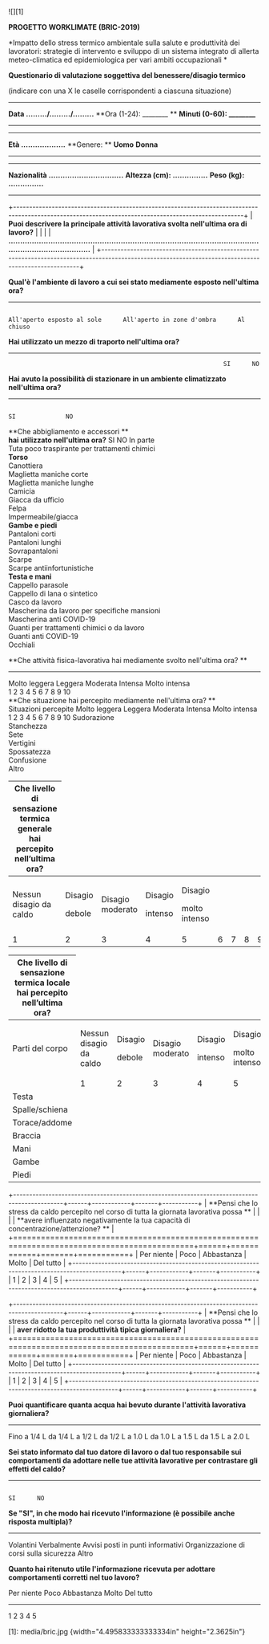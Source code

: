 ![][1]

**PROGETTO WORKLIMATE (BRIC-2019)**

*Impatto dello stress termico ambientale sulla salute e produttività dei lavoratori: strategie di intervento e sviluppo di un sistema integrato di allerta meteo-climatica ed epidemiologica per vari ambiti occupazionali *

**Questionario di valutazione soggettiva del benessere/disagio termico**

(indicare con una X le caselle corrispondenti a ciascuna situazione)

  ---------------------------------------- ----------------------------------- -------------------------------------
  **Data ........./........./.........**   **Ora (1-24): \_\_\_\_\_\_\_\_ **   **Minuti (0-60): \_\_\_\_\_\_\_\_**
  ---------------------------------------- ----------------------------------- -------------------------------------

  ----------------------------- -------------- -- ---------- -- -----------
  **Età ...................**   **Genere: **      **Uomo**      **Donna**
  ----------------------------- -------------- -- ---------- -- -----------

  -------------------------------------------------- ----------------------------------- --------------------------------
  **Nazionalità ................................**   **Altezza (cm): ...............**   **Peso (kg): ...............**
  -------------------------------------------------- ----------------------------------- --------------------------------

+-----------------------------------------------------------------------------------------------------------------------------------------------------+
| **Puoi descrivere la principale attività lavorativa svolta nell'ultima ora di lavoro?**                                                             |
|                                                                                                                                                     |
| **\..............................................................................................................................................** |
+-----------------------------------------------------------------------------------------------------------------------------------------------------+

  **Qual'è l'ambiente di lavoro a cui sei stato mediamente esposto nell'ultima ora?**                                                                      
  ------------------------------------------------------------------------------------- -- ---------------------------- -- ---------------------------- -- -----------
                                                                                           All'aperto esposto al sole      All'aperto in zone d'ombra      Al chiuso

  **Hai utilizzato un mezzo di traporto nell'ultima ora?**                      
  ---------------------------------------------------------- -- ---- -- ---- -- --
                                                                SI      NO      

  **Hai avuto la possibilità di stazionare in un ambiente climatizzato nell'ultima ora?**                                
  ----------------------------------------------------------------------------------------- ---- ---- ---------- ---- -- --
                                                                                                 SI              NO      
  **Che abbigliamento e accessori **                                                                                     
  **hai utilizzato nell'ultima ora?**                                                       SI   NO   In parte           
  Tuta poco traspirante per trattamenti chimici                                                                          
  **Torso**                                                                                                              
  Canottiera                                                                                                             
  Maglietta maniche corte                                                                                                
  Maglietta maniche lunghe                                                                                               
  Camicia                                                                                                                
  Giacca da ufficio                                                                                                      
  Felpa                                                                                                                  
  Impermeabile/giacca                                                                                                    
  **Gambe e piedi**                                                                                                      
  Pantaloni corti                                                                                                        
  Pantaloni lunghi                                                                                                       
  Sovrapantaloni                                                                                                         
  Scarpe                                                                                                                 
  Scarpe antiinfortunistiche                                                                                             
  **Testa e mani**                                                                                                       
  Cappello parasole                                                                                                      
  Cappello di lana o sintetico                                                                                           
  Casco da lavoro                                                                                                        
  Mascherina da lavoro per specifiche mansioni                                                                           
  Mascherina anti COVID-19                                                                                               
  Guanti per trattamenti chimici o da lavoro                                                                             
  Guanti anti COVID-19                                                                                                   
  Occhiali                                                                                                               

  **Che attività fisica-lavorativa hai mediamente svolto nell'ultima ora? **                                                                                          
  ---------------------------------------------------------------------------- --------------- ---------- ---------- --------------- --------------- --- --- --- ---- ----
  Molto leggera                                                                Leggera         Moderata   Intensa    Molto intensa                                    
  1                                                                            2               3          4          5               6               7   8   9   10   
  **Che situazione hai percepito mediamente nell'ultima ora? **                                                                                                       
  Situazioni percepite                                                         Molto leggera   Leggera    Moderata   Intensa         Molto intensa                    
                                                                               1               2          3          4               5               6   7   8   9    10
  Sudorazione                                                                                                                                                         
  Stanchezza                                                                                                                                                          
  Sete                                                                                                                                                                
  Vertigini                                                                                                                                                           
  Spossatezza                                                                                                                                                         
  Confusione                                                                                                                                                          
  Altro                                                                                                                                                               

<table>
<thead>
<tr class="header">
<th><strong>Che livello di sensazione termica generale hai percepito nell’ultima ora? </strong></th>
</tr>
</thead>
<tbody>
<tr class="odd">
<td>Nessun disagio da caldo</td>
<td><p>Disagio</p>
<p>debole</p></td>
<td>Disagio moderato</td>
<td><p>Disagio</p>
<p>intenso</p></td>
<td><p>Disagio</p>
<p>molto intenso</p></td>
<td></td>
<td></td>
<td></td>
<td></td>
<td></td>
</tr>
<tr class="even">
<td>1</td>
<td>2</td>
<td>3</td>
<td>4</td>
<td>5</td>
<td>6</td>
<td>7</td>
<td>8</td>
<td>9</td>
<td>10</td>
</tr>
</tbody>
</table>

<table>
<thead>
<tr class="header">
<th><strong>Che livello di sensazione termica locale hai percepito nell’ultima ora?</strong></th>
</tr>
</thead>
<tbody>
<tr class="odd">
<td>Parti del corpo</td>
<td>Nessun disagio da caldo</td>
<td><p>Disagio</p>
<p>debole</p></td>
<td>Disagio moderato</td>
<td><p>Disagio</p>
<p>intenso</p></td>
<td><p>Disagio</p>
<p>molto intenso</p></td>
<td></td>
<td></td>
<td></td>
<td></td>
<td></td>
</tr>
<tr class="even">
<td></td>
<td>1</td>
<td>2</td>
<td>3</td>
<td>4</td>
<td>5</td>
<td>6</td>
<td>7</td>
<td>8</td>
<td>9</td>
<td>10</td>
</tr>
<tr class="odd">
<td>Testa</td>
<td></td>
<td></td>
<td></td>
<td></td>
<td></td>
<td></td>
<td></td>
<td></td>
<td></td>
<td></td>
</tr>
<tr class="even">
<td>Spalle/schiena</td>
<td></td>
<td></td>
<td></td>
<td></td>
<td></td>
<td></td>
<td></td>
<td></td>
<td></td>
<td></td>
</tr>
<tr class="odd">
<td>Torace/addome</td>
<td></td>
<td></td>
<td></td>
<td></td>
<td></td>
<td></td>
<td></td>
<td></td>
<td></td>
<td></td>
</tr>
<tr class="even">
<td>Braccia</td>
<td></td>
<td></td>
<td></td>
<td></td>
<td></td>
<td></td>
<td></td>
<td></td>
<td></td>
<td></td>
</tr>
<tr class="odd">
<td>Mani</td>
<td></td>
<td></td>
<td></td>
<td></td>
<td></td>
<td></td>
<td></td>
<td></td>
<td></td>
<td></td>
</tr>
<tr class="even">
<td>Gambe</td>
<td></td>
<td></td>
<td></td>
<td></td>
<td></td>
<td></td>
<td></td>
<td></td>
<td></td>
<td></td>
</tr>
<tr class="odd">
<td>Piedi</td>
<td></td>
<td></td>
<td></td>
<td></td>
<td></td>
<td></td>
<td></td>
<td></td>
<td></td>
<td></td>
</tr>
</tbody>
</table>

+---------------------------------------------------------------------------------------------+------+------------+-------+-----------+
| **Pensi che lo stress da caldo percepito nel corso di tutta la giornata lavorativa possa ** |
|                                                                                             |
| **avere influenzato negativamente la tua capacità di concentrazione/attenzione? **          |
+=============================================================================================+======+============+=======+===========+
| Per niente                                                                                  | Poco | Abbastanza | Molto | Del tutto |
+---------------------------------------------------------------------------------------------+------+------------+-------+-----------+
| 1                                                                                           | 2    | 3          | 4     | 5         |
+---------------------------------------------------------------------------------------------+------+------------+-------+-----------+

+---------------------------------------------------------------------------------------------+------+------------+-------+-----------+
| **Pensi che lo stress da caldo percepito nel corso di tutta la giornata lavorativa possa ** |
|                                                                                             |
| **aver ridotto la tua produttività tipica giornaliera?**                                    |
+=============================================================================================+======+============+=======+===========+
| Per niente                                                                                  | Poco | Abbastanza | Molto | Del tutto |
+---------------------------------------------------------------------------------------------+------+------------+-------+-----------+
| 1                                                                                           | 2    | 3          | 4     | 5         |
+---------------------------------------------------------------------------------------------+------+------------+-------+-----------+

  **Puoi quantificare quanta acqua hai bevuto durante l'attività lavorativa giornaliera?**                                                            
  ------------------------------------------------------------------------------------------ ------------------ ------------------ ------------------ ------------------
  Fino a 1/4 L                                                                               da 1/4 L a 1/2 L   da 1/2 L a 1.0 L   da 1.0 L a 1.5 L   da 1.5 L a 2.0 L
                                                                                                                                                      

  **Sei stato informato dal tuo datore di lavoro o dal tuo responsabile sui comportamenti da adottare nelle tue attività lavorative per contrastare gli effetti del caldo?**                      
  ---------------------------------------------------------------------------------------------------------------------------------------------------------------------------- -- ---- -- ---- -- --
                                                                                                                                                                                  SI      NO      

  **Se "SI", in che modo hai ricevuto l'informazione (è possibile anche risposta multipla)?**                                                                                               
  --------------------------------------------------------------------------------------------- ------------- ----------------------------------- ----------------------------------------- -------
  Volantini                                                                                     Verbalmente   Avvisi posti in punti informativi   Organizzazione di corsi sulla sicurezza   Altro
                                                                                                                                                                                            

**Quanto hai ritenuto utile l'informazione ricevuta per adottare comportamenti corretti nel tuo lavoro?**

  Per niente   Poco   Abbastanza   Molto   Del tutto
  ------------ ------ ------------ ------- -----------
  1            2      3            4       5

  [1]: media/bric.jpg {width="4.495833333333334in" height="2.3625in"}

